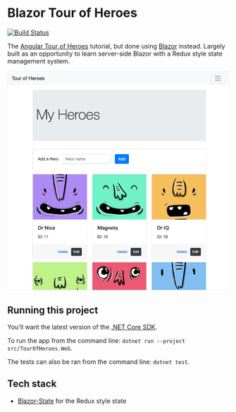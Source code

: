# Blazor Tour of Heroes

[![Build Status](https://travis-ci.org/georgemathieson/blazor-tour-of-heroes.svg?branch=master)](https://travis-ci.org/georgemathieson/blazor-tour-of-heroes)

The [Angular Tour of Heroes](https://angular.io/tutorial) tutorial, but done using [Blazor](https://dotnet.microsoft.com/apps/aspnet/web-apps/blazor) instead. Largely built as an opportunity to learn server-side Blazor with a Redux style state management system.

![Heroes screenshot](/screenshots/heroes.png)

## Running this project
You'll want the latest version of the [.NET Core SDK](https://dotnet.microsoft.com/download/dotnet-core).

To run the app from the command line: `dotnet run --project src/TourOfHeroes.Web`.

The tests can also be ran from the command line: `dotnet test`.

## Tech stack

* [Blazor-State](https://github.com/TimeWarpEngineering/blazor-state) for the Redux style state
